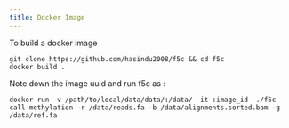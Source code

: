 ```yaml
---
title: Docker Image
---
```


To build a docker image
```
git clone https://github.com/hasindu2008/f5c && cd f5c
docker build .
```
Note down the image uuid and run f5c as :
```
docker run -v /path/to/local/data/data/:/data/ -it :image_id  ./f5c call-methylation -r /data/reads.fa -b /data/alignments.sorted.bam -g /data/ref.fa
```